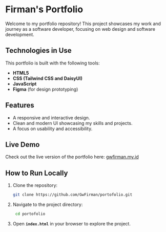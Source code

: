 # Firman's Portfolio

Welcome to my portfolio repository! This project showcases my work and journey as a software developer, focusing on web design and software development.

## Technologies in Use

This portfolio is built with the following tools:

- **HTML5**  
- **CSS (Tailwind CSS and DaisyUI)**  
- **JavaScript**  
- **Figma** (for design prototyping)  

## Features

- A responsive and interactive design.  
- Clean and modern UI showcasing my skills and projects.  
- A focus on usability and accessibility.

## Live Demo

Check out the live version of the portfolio here: [gwfirman.my.id](https://gwfirman.my.id)

## How to Run Locally

1. Clone the repository:
   ```bash
   git clone https://github.com/GwFirman/portofolio.git

2. Navigate to the project directory:
   ```bash
    cd portofolio
   
3. Open **`index.html`** in your browser to explore the project.
